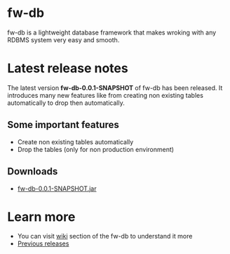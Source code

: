 # fw-db
fw-db is a lightweight database framework that makes wroking with any RDBMS system very easy and smooth.

# Latest release notes
The latest version **fw-db-0.0.1-SNAPSHOT** of fw-db has been released. It introduces many new features like from creating non existing tables automatically to drop then automatically.

## Some important features
- Create non existing tables automatically
- Drop the tables (only for non production environment)

## Downloads
- [fw-db-0.0.1-SNAPSHOT.jar](https://github.com/AtulDwivedi/fw-db/releases/download/fw-db-0.0.1-SNAPSHOT/fw-db-0.0.1-SNAPSHOT.jar)

# Learn more
- You can visit [wiki]() section of the fw-db to understand it more
- [Previous releases]()

